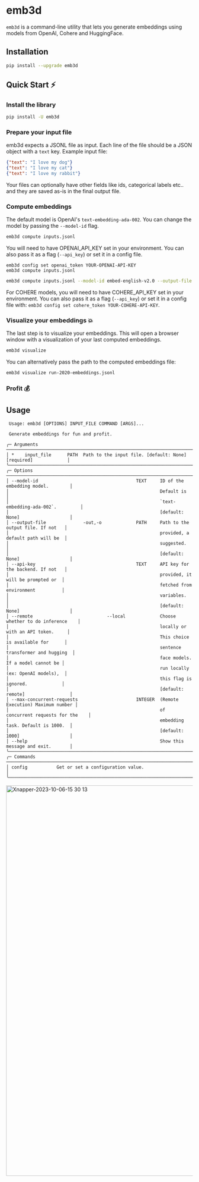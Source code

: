 # emb3d

`emb3d` is a command-line utility that lets you generate embeddings using models from OpenAI, Cohere and HuggingFace.

## Installation

```sh
pip install --upgrade emb3d
```

## Quick Start ⚡️

### Install the library

```sh
pip install -U emb3d
```

### Prepare your input file

emb3d expects a JSONL file as input. Each line of the file should be a JSON object with a `text` key. Example input file:

```json
{"text": "I love my dog"}
{"text": "I love my cat"}
{"text": "I love my rabbit"}
```

Your files can optionally have other fields like ids, categorical labels etc.. and they are saved as-is in the final output file.

### Compute embeddings

The default model is OpenAI's `text-embedding-ada-002`. You can change the model by passing the `--model-id` flag.

```sh
emb3d compute inputs.jsonl
```

You will need to have OPENAI_API_KEY set in your environment. You can also pass it as a flag (`--api_key`) or set it in a config file.

```sh:
emb3d config set openai_token YOUR-OPENAI-API-KEY
emb3d compute inputs.jsonl
```

```sh
emb3d compute inputs.jsonl --model-id embed-english-v2.0 --output-file cohere-embeddings.jsonl
```

For COHERE models, you will need to have COHERE_API_KEY set in your environment. You can also pass it as a flag (`--api_key`) or set it in a config file with: `emb3d config set cohere_token YOUR-COHERE-API-KEY`.


### Visualize your embeddings 💥

The last step is to visualize your embeddings. This will open a browser window with a visualization of your last computed embeddings.
```sh
emb3d visualize
```

You can alternatively pass the path to the computed embeddings file:

```sh
emb3d visualize run-2020-embeddings.jsonl
```

### Profit 💰

## Usage

```
 Usage: emb3d [OPTIONS] INPUT_FILE COMMAND [ARGS]...

 Generate embeddings for fun and profit.

╭─ Arguments ───────────────────────────────────────────────────────────────────────────────╮
│ *    input_file      PATH  Path to the input file. [default: None] [required]             │
╰───────────────────────────────────────────────────────────────────────────────────────────╯
╭─ Options ─────────────────────────────────────────────────────────────────────────────────╮
│ --model-id                                     TEXT     ID of the embedding model.        │
│                                                         Default is                        │
│                                                         `text-embedding-ada-002`.         │
│                                                         [default: None]                   │
│ --output-file              -out,-o             PATH     Path to the output file. If not   │
│                                                         provided, a default path will be  │
│                                                         suggested.                        │
│                                                         [default: None]                   │
│ --api-key                                      TEXT     API key for the backend. If not   │
│                                                         provided, it will be prompted or  │
│                                                         fetched from environment          │
│                                                         variables.                        │
│                                                         [default: None]                   │
│ --remote                            --local             Choose whether to do inference    │
│                                                         locally or with an API token.     │
│                                                         This choice is available for      │
│                                                         sentence transformer and hugging  │
│                                                         face models. If a model cannot be │
│                                                         run locally (ex: OpenAI models),  │
│                                                         this flag is ignored.             │
│                                                         [default: remote]                 │
│ --max-concurrent-requests                      INTEGER  (Remote Execution) Maximum number │
│                                                         of concurrent requests for the    │
│                                                         embedding task. Default is 1000.  │
│                                                         [default: 1000]                   │
│ --help                                                  Show this message and exit.       │
╰───────────────────────────────────────────────────────────────────────────────────────────╯
╭─ Commands ────────────────────────────────────────────────────────────────────────────────╮
│ config           Get or set a configuration value.                                        │
╰───────────────────────────────────────────────────────────────────────────────────────────╯
```
<img width="1050" alt="Xnapper-2023-10-06-15 30 13" src="https://github.com/akhilravidas/emb3d/assets/104069/41cd9b27-ff53-420f-bedf-a85c3d4c769d">

